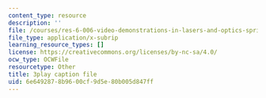 ```yaml
---
content_type: resource
description: ''
file: /courses/res-6-006-video-demonstrations-in-lasers-and-optics-spring-2008/6e6492878b9600cf9d5e80b005d847ff_uzXLhTW9wWQ.srt
file_type: application/x-subrip
learning_resource_types: []
license: https://creativecommons.org/licenses/by-nc-sa/4.0/
ocw_type: OCWFile
resourcetype: Other
title: 3play caption file
uid: 6e649287-8b96-00cf-9d5e-80b005d847ff
---
```

